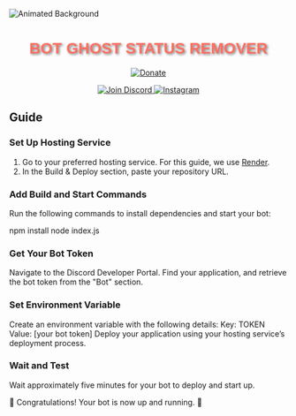 ![Animated Background](https://cdn.discordapp.com/attachments/991355951842066462/1292068860358299720/DAL.png?ex=67050765&is=6703b5e5&hm=208c2a657f41e64301a6cbee669258ce7fb06261c58a5eabb115e20dd58ad583&)

<h1 align="center" style="font-family: Arial, sans-serif; color: #FF6F61; text-shadow: 2px 2px 4px rgba(0,0,0,0.5);">
  BOT GHOST STATUS REMOVER
</h1>

<p align="center">
  <a href="https://reymit.ir/reza_sajjadian">
    <img src="https://reymit.ir/assets/svg/logo.svg"
      alt="Donate" />
  </a>
</p>

<p align="center">
  <a href="https://discord.com/invite/T6dndmYWRw">
    <img src="https://img.shields.io/badge/Discord-Join-blue?style=flat-square&logo=discord"
      alt="Join Discord" />
  </a>

  <a href="https://www.instagram.com/agh._rezoo">
    <img src="https://img.shields.io/badge/Instagram-Follow-E4405F?style=flat-square&logo=instagram"
      alt="Instagram" />
  </a>

 

## Guide

###  Set Up Hosting Service

1. Go to your preferred hosting service. For this guide, we use [Render](https://render.com/).
2. In the Build & Deploy section, paste your repository URL.


###  Add Build and Start Commands
 Run the following commands to install dependencies and start your bot:

   npm install
   node index.js

###  Get Your Bot Token
Navigate to the Discord Developer Portal.
Find your application, and retrieve the bot token from the "Bot" section.

### Set Environment Variable
Create an environment variable with the following details:
Key: TOKEN
Value: [your bot token]
Deploy your application using your hosting service’s deployment process.

### Wait and Test
Wait approximately five minutes for your bot to deploy and start up.

🎉 Congratulations! Your bot is now up and running. 🥳

